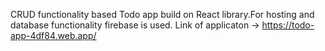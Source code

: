 CRUD functionality based Todo app build on React library.For hosting and database functionality firebase is used.
Link of applicaton -> https://todo-app-4df84.web.app/
